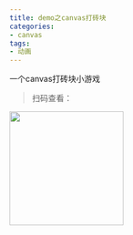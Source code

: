 ```yaml
---
title: demo之canvas打砖块
categories:
- canvas
tags:
- 动画
---
```


一个canvas打砖块小游戏

<!-- more -->

> 扫码查看：

<img width="200" alt="" align="center" src="https://wangzongxu.github.io/img-cache/blog/hitBricksCode.png" alt="扫码查看">
